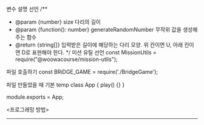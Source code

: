 변수 설명 선언
/**
   * @param {number} size 다리의 길이
   * @param {function(): number} generateRandomNumber 무작위 값을 생성해주는 함수
   * @return {string[]} 입력받은 길이에 해당하는 다리 모양. 위 칸이면 U, 아래 칸이면 D로 표현해야 한다.
*/
미션 유틸 선언
const MissionUtils = require("@woowacourse/mission-utils");

파일 호출하기 
const BRiDGE_GAME = require('./BridgeGame');

파일 만들었을 때 기본 temp
class App {
  play() {}
}

module.exports = App;

<프로그래밍 방법>

--------------------------------------------------------------------

